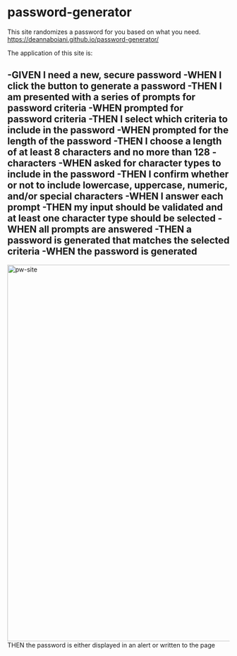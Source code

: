 # password-generator
This site randomizes a password for you based on what you need.
https://deannaboiani.github.io/password-generator/

The application of this site is:

-GIVEN I need a new, secure password
-WHEN I click the button to generate a password
-THEN I am presented with a series of prompts for password criteria
-WHEN prompted for password criteria
-THEN I select which criteria to include in the password
-WHEN prompted for the length of the password
-THEN I choose a length of at least 8 characters and no more than 128 -characters
-WHEN asked for character types to include in the password
-THEN I confirm whether or not to include lowercase, uppercase, numeric, and/or special characters
-WHEN I answer each prompt
-THEN my input should be validated and at least one character type should be selected
-WHEN all prompts are answered
-THEN a password is generated that matches the selected criteria
-WHEN the password is generated
-

<img width="854" alt="pw-site" src="https://user-images.githubusercontent.com/89818334/134596214-fc83890d-19ac-443a-9e42-b13183ee9c05.png">
THEN the password is either displayed in an alert or written to the page
